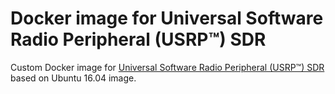 # Docker image for Universal Software Radio Peripheral (USRP™) SDR 

Custom Docker image for [Universal Software Radio Peripheral (USRP™) SDR](https://github.com/EttusResearch/uhd) based on Ubuntu 16.04 image.